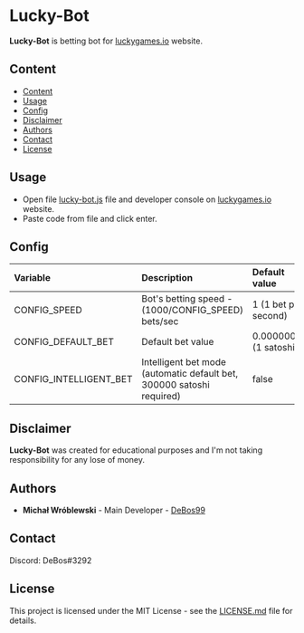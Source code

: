 # Lucky-Bot

**Lucky-Bot** is betting bot for [luckygames.io](https://luckygames.io/) website.

## Content

- [Content](#content)
- [Usage](#usage)
- [Config](#config)
- [Disclaimer](#disclaimer)
- [Authors](#authors)
- [Contact](#contact)
- [License](#license)

## Usage

* Open file [lucky-bot.js](lucky-bot.js) file and developer console on [luckygames.io](https://luckygames.io/) website.
* Paste code from file and click enter.

## Config

| Variable               | Description                                                           | Default value          |
| :---                   | :---                                                                  | :---                   |
| CONFIG_SPEED           | Bot's betting speed - (1000/CONFIG_SPEED) bets/sec                    | 1 (1 bet per second)   |
| CONFIG_DEFAULT_BET     | Default bet value                                                     | 0.00000001 (1 satoshi) |
| CONFIG_INTELLIGENT_BET | Intelligent bet mode (automatic default bet, 300000 satoshi required) | false                  |

## Disclaimer

**Lucky-Bot** was created for educational purposes and I'm not taking responsibility for any lose of money.

## Authors

* **Michał Wróblewski** - Main Developer - [DeBos99](https://github.com/DeBos99)

## Contact

Discord: DeBos#3292

## License

This project is licensed under the MIT License - see the [LICENSE.md](LICENSE.md) file for details.
